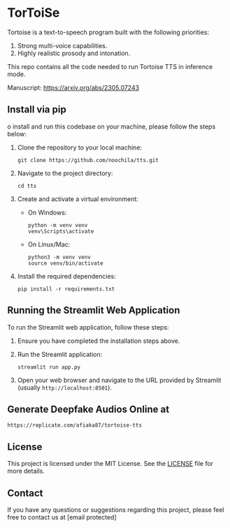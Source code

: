 # TorToiSe

Tortoise is a text-to-speech program built with the following priorities:

1. Strong multi-voice capabilities.
2. Highly realistic prosody and intonation.
   
This repo contains all the code needed to run Tortoise TTS in inference mode.

Manuscript: https://arxiv.org/abs/2305.07243

## Install via pip

o install and run this codebase on your machine, please follow the steps below:

1. Clone the repository to your local machine:
    ```
    git clone https://github.com/noochila/tts.git
    ```

2. Navigate to the project directory:
    ```
    cd tts
    ```

3. Create and activate a virtual environment:
   - On Windows:
     ```
     python -m venv venv
     venv\Scripts\activate
     ```
   - On Linux/Mac:
     ```
     python3 -m venv venv
     source venv/bin/activate
     ```

4. Install the required dependencies:
    ```
    pip install -r requirements.txt
    ```



## Running the Streamlit Web Application
To run the Streamlit web application, follow these steps:

1. Ensure you have completed the installation steps above.

2. Run the Streamlit application:
    ```
    streamlit run app.py
    ```
3. Open your web browser and navigate to the URL provided by Streamlit (usually `http://localhost:8501`).

## Generate Deepfake Audios Online at 

```https://replicate.com/afiaka87/tortoise-tts```

## License

This project is licensed under the MIT License. See the [LICENSE](LICENSE) file for more details.

## Contact

If you have any questions or suggestions regarding this project, please feel free to contact us at [email protected]



